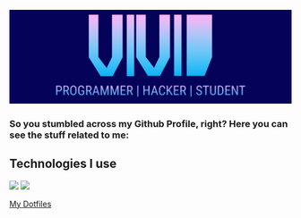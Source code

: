 ![GitHub Logo](/header3.png)
### So you stumbled across my Github Profile, right? Here you can see the stuff related to me:

## Technologies I use
<img src="https://img.shields.io/static/v1?label=OS
          &message=Linux,%20macOS
          &color=4191B3
          &logoColor=FCAD51
          &labelColor=51C9FC
          &style=for-the-badge
          &logo=linux"></img>
<img src="https://img.shields.io/static/v1?label=Distro&message=Arch&color=blue&style=for-the-badge"></img>


<a href="https://github.com/vividsystem/dotfiles">My Dotfiles</a>
